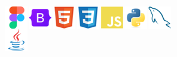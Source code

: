  <div style="display: inline_block"><br>
    
   <img align="center" alt="clara-Figma" height="60" width="60" src="https://raw.githubusercontent.com/devicons/devicon/master/icons/figma/figma-original.svg">
   <img align="center" alt="clara-Bootstrap" height="60" width="60" src="https://raw.githubusercontent.com/devicons/devicon/master/icons/bootstrap/bootstrap-original.svg">
  <img align="center" alt="clara-HTML" height="60" width="60" src="https://raw.githubusercontent.com/devicons/devicon/master/icons/html5/html5-original.svg">
  <img align="center" alt="clara-CSS" height="60" width="60"" src="https://raw.githubusercontent.com/devicons/devicon/master/icons/css3/css3-original.svg">
  <img align="center" alt="clara-Js" height="60" width="60" src="https://raw.githubusercontent.com/devicons/devicon/master/icons/javascript/javascript-plain.svg">
  <img align="center" alt="clara-Python" height="60" width="60" src="https://raw.githubusercontent.com/devicons/devicon/master/icons/python/python-original.svg">
  <img align="center" alt="clara-MySql" height="60" width="60" src="https://raw.githubusercontent.com/devicons/devicon/master/icons/mysql/mysql-original.svg">
  <img align="center" alt="clara-Java" height="60" width="60" src="https://raw.githubusercontent.com/devicons/devicon/master/icons/java/java-original.svg">

  
 </div>
